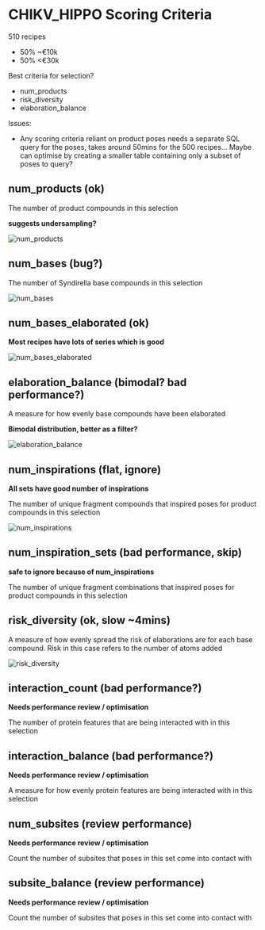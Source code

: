 # CHIKV_HIPPO Scoring Criteria

510 recipes

- 50% ~€10k
- 50% <€30k

Best criteria for selection?

- num_products
- risk_diversity
- elaboration_balance

Issues:

- Any scoring criteria reliant on product poses needs a separate SQL query for the poses, takes around 50mins for the 500 recipes... Maybe can optimise by creating a smaller table containing only a subset of poses to query?

## num_products (ok)

The number of product compounds in this selection

**suggests undersampling?**

![num_products](https://github.com/user-attachments/assets/a655bdbd-6ae2-4c51-8b08-d947bbf3a5a7)

## num_bases (bug?)

The number of Syndirella base compounds in this selection

![num_bases](https://github.com/user-attachments/assets/3c01c403-eff4-4145-b590-711323ba6ecf)

## num_bases_elaborated (ok)

**Most recipes have lots of series which is good**

![num_bases_elaborated](https://github.com/user-attachments/assets/6a5c03cd-26ec-401b-849f-b6723bd26b36)

## elaboration_balance (bimodal? bad performance?)

A measure for how evenly base compounds have been elaborated

**Bimodal distribution, better as a filter?**

![elaboration_balance](https://github.com/user-attachments/assets/652992d7-ed44-4123-a3c6-6eb6cb4f34fd)

## num_inspirations (flat, ignore)

**All sets have good number of inspirations**

The number of unique fragment compounds that inspired poses for product compounds in this selection

![num_inspirations](https://github.com/user-attachments/assets/561ffe6e-df20-4124-9b31-e068c66ace69)

## num_inspiration_sets (bad performance, skip)

**safe to ignore because of num_inspirations**

The number of unique fragment combinations that inspired poses for product compounds in this selection

## risk_diversity (ok, slow ~4mins)

A measure of how evenly spread the risk of elaborations are for each base compound. Risk in this case refers to the number of atoms added

![risk_diversity](https://github.com/user-attachments/assets/c90b3d29-54d0-42bb-8378-b6188eb16d9c)

## interaction_count (bad performance?)

**Needs performance review / optimisation**

The number of protein features that are being interacted with in this selection

## interaction_balance (bad performance?)

**Needs performance review / optimisation**

A measure for how evenly protein features are being interacted with in this selection

## num_subsites (review performance)

**Needs performance review / optimisation**

Count the number of subsites that poses in this set come into contact with

## subsite_balance (review performance)

**Needs performance review / optimisation**

Count the number of subsites that poses in this set come into contact with
